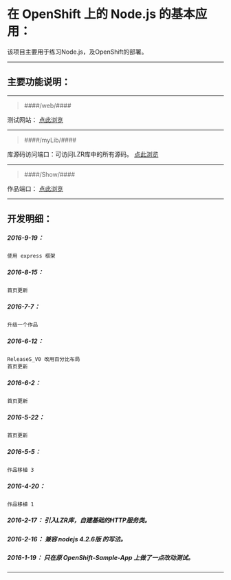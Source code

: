 在 OpenShift 上的 Node.js 的基本应用：
===========

该项目主要用于练习Node.js，及OpenShift的部署。

*****

主要功能说明：
---------------------

*****

>####/web/####
>
测试网站： [点此浏览](http://www.jiangzi.cf/)

*****

>####/myLib/####
>
库源码访问端口：可访问LZR库中的所有源码。 [点此浏览](http://www.jiangzi.cf/myLib/LZR/Node.js)

*****

>####/Show/####
>
作品端口： [点此浏览](http://www.jiangzi.cf/Show/)

*****

开发明细：
-------------------------------------------------------------------

##### 2016-9-19：
	使用 express 框架

##### 2016-8-15：
	首页更新

##### 2016-7-7：
	升级一个作品

##### 2016-6-12：
	ReleaseS_V0 改用百分比布局
	首页更新

##### 2016-6-2：
	首页更新

##### 2016-5-22：
	首页更新

##### 2016-5-5：
	作品移植 3

##### 2016-4-20：
	作品移植 1

##### 2016-2-17： 引入LZR库，自建基础的HTTP服务类。

##### 2016-2-16： 兼容 nodejs 4.2.6版 的写法。

##### 2016-1-19： 只在原 OpenShift-Sample-App 上做了一点改动测试。

*****
